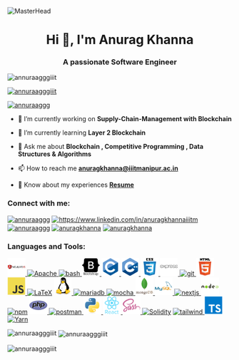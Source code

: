 

![MasterHead](https://media.licdn.com/dms/image/D4D16AQFvp9P0aouoag/profile-displaybackgroundimage-shrink_350_1400/0/1690742845802?e=1701907200&v=beta&t=pUYu7lM_Kl2RPrAS64Z04WZAlOpTb3_ml_EjkAHg-Cg)
<h1 align="center">Hi 👋, I'm Anurag Khanna</h1>
<h3 align="center">A passionate Software Engineer</h3> 

<p align="left"> <img src="https://komarev.com/ghpvc/?username=annuraagggiiit&label=Profile%20views&color=0e75b6&style=plastic&theme=dark" alt="annuraagggiiit" /> </p>

<p align="left"> <a href="https://github.com/ryo-ma/github-profile-trophy"><img src="https://github-profile-trophy.vercel.app/?username=annuraagggiiit&theme=onedark" alt="annuraagggiiit" /></a> </p>

<p align="left"> <a href="https://twitter.com/annuraaggg" target="blank"><img src="https://img.shields.io/twitter/follow/annuraaggg?logo=twitter&style=for-the-badge&labelColor=1b1f23&style=plastic&color=36c5f0" alt="annuraaggg" /></a> </p>

- 🔭 I’m currently working on **Supply-Chain-Management with Blockchain**

- 🌱 I’m currently learning **Layer 2 Blockchain**

- 💬 Ask me about **Blockchain , Competitive Programming , Data Structures & Algorithms**

- 📫 How to reach me **anuragkhanna@iiitmanipur.ac.in**

- 📄 Know about my experiences [**Resume**](https://drive.google.com/file/d/1uiFIOpwRVljlqCIqv93_iyOwlcTZBdDi/view?usp=sharing)

<h3 align="left">Connect with me:</h3>
<p align="left">
<a href="https://twitter.com/annuraaggg" target="blank"><img align="center" src="https://raw.githubusercontent.com/rahuldkjain/github-profile-readme-generator/master/src/images/icons/Social/twitter.svg" alt="annuraaggg" height="30" width="40" /></a>
<a href="https://linkedin.com/in/https://www.linkedin.com/in/anuragkhannaiiitm" target="blank"><img align="center" src="https://raw.githubusercontent.com/rahuldkjain/github-profile-readme-generator/master/src/images/icons/Social/linked-in-alt.svg" alt="https://www.linkedin.com/in/anuragkhannaiiitm" height="30" width="40" /></a>
<a href="https://instagram.com/annuraaggg" target="blank"><img align="center" src="https://raw.githubusercontent.com/rahuldkjain/github-profile-readme-generator/master/src/images/icons/Social/instagram.svg" alt="annuraaggg" height="30" width="40" /></a>
<a href="https://www.leetcode.com/anuragkhanna" target="blank"><img align="center" src="https://raw.githubusercontent.com/rahuldkjain/github-profile-readme-generator/master/src/images/icons/Social/leet-code.svg" alt="anuragkhanna" height="30" width="40" /></a>
<a href="https://auth.geeksforgeeks.org/user/anuragkhanna" target="blank"><img align="center" src="https://raw.githubusercontent.com/rahuldkjain/github-profile-readme-generator/master/src/images/icons/Social/geeks-for-geeks.svg" alt="anuragkhanna" height="30" width="40" /></a>
</p>

<h3 align="left">Languages and Tools:</h3>
<p align="left"> <a href="https://angular.io" target="_blank" rel="noreferrer"> <img src="https://raw.githubusercontent.com/devicons/devicon/master/icons/angularjs/angularjs-original-wordmark.svg" alt="angularjs" width="40" height="40"/> </a>
  <a href="https://httpd.apache.org/" target="_blank" rel="noreferrer"><img src="https://cdn.jsdelivr.net/gh/devicons/devicon/icons/apache/apache-original.svg" alt="Apache" width="40" height="40"/></a><a href="https://www.gnu.org/software/bash/" target="_blank" rel="noreferrer"> <img src="https://www.vectorlogo.zone/logos/gnu_bash/gnu_bash-icon.svg" alt="bash" width="40" height="40"/> </a> <a href="https://getbootstrap.com" target="_blank" rel="noreferrer"> <img src="https://raw.githubusercontent.com/devicons/devicon/master/icons/bootstrap/bootstrap-plain-wordmark.svg" alt="bootstrap" width="40" height="40"/> </a> <a href="https://www.cprogramming.com/" target="_blank" rel="noreferrer"> <img src="https://raw.githubusercontent.com/devicons/devicon/master/icons/c/c-original.svg" alt="c" width="40" height="40"/> </a> <a href="https://www.w3schools.com/cpp/" target="_blank" rel="noreferrer"> <img src="https://raw.githubusercontent.com/devicons/devicon/master/icons/cplusplus/cplusplus-original.svg" alt="cplusplus" width="40" height="40"/> </a> <a href="https://www.w3schools.com/css/" target="_blank" rel="noreferrer"> <img src="https://raw.githubusercontent.com/devicons/devicon/master/icons/css3/css3-original-wordmark.svg" alt="css3" width="40" height="40"/> </a> <a href="https://expressjs.com" target="_blank" rel="noreferrer"> <img src="https://raw.githubusercontent.com/devicons/devicon/master/icons/express/express-original-wordmark.svg" alt="express" width="40" height="40"/> </a> <a href="https://git-scm.com/" target="_blank" rel="noreferrer"> <img src="https://www.vectorlogo.zone/logos/git-scm/git-scm-icon.svg" alt="git" width="40" height="40"/> </a> <a href="https://www.w3.org/html/" target="_blank" rel="noreferrer"> <img src="https://raw.githubusercontent.com/devicons/devicon/master/icons/html5/html5-original-wordmark.svg" alt="html5" width="40" height="40"/> </a> <a href="https://developer.mozilla.org/en-US/docs/Web/JavaScript" target="_blank" rel="noreferrer"> <img src="https://raw.githubusercontent.com/devicons/devicon/master/icons/javascript/javascript-original.svg" alt="javascript" width="40" height="40"/> </a><a href="https://www.latex-project.org/" target="_blank" rel="noreferrer"><img src="https://cdn.jsdelivr.net/gh/devicons/devicon/icons/latex/latex-original.svg" alt="LaTeX" width="40" height="40"/></a>
 <a href="https://www.linux.org/" target="_blank" rel="noreferrer"> <img src="https://raw.githubusercontent.com/devicons/devicon/master/icons/linux/linux-original.svg" alt="linux" width="40" height="40"/>  </a> <a href="https://mariadb.org/" target="_blank" rel="noreferrer"> <img src="https://www.vectorlogo.zone/logos/mariadb/mariadb-icon.svg" alt="mariadb" width="40" height="40"/> </a> <a href="https://mochajs.org" target="_blank" rel="noreferrer"> <img src="https://www.vectorlogo.zone/logos/mochajs/mochajs-icon.svg" alt="mocha" width="40" height="40"/> </a> <a href="https://www.mongodb.com/" target="_blank" rel="noreferrer"> <img src="https://raw.githubusercontent.com/devicons/devicon/master/icons/mongodb/mongodb-original-wordmark.svg" alt="mongodb" width="40" height="40"/> </a> <a href="https://www.mysql.com/" target="_blank" rel="noreferrer"> <img src="https://raw.githubusercontent.com/devicons/devicon/master/icons/mysql/mysql-original-wordmark.svg" alt="mysql" width="40" height="40"/> </a> 
 <a href="https://nextjs.org/" target="_blank" rel="noreferrer"> <img src="https://cdn.worldvectorlogo.com/logos/nextjs-2.svg" alt="nextjs" width="40" height="40"/> </a> <a href="https://nodejs.org" target="_blank" rel="noreferrer"> <img src="https://raw.githubusercontent.com/devicons/devicon/master/icons/nodejs/nodejs-original-wordmark.svg" alt="nodejs" width="40" height="40"/> </a> <a href="https://www.npmjs.com/" target="_blank" rel="noreferrer"><img src="https://cdn.jsdelivr.net/gh/devicons/devicon/icons/npm/npm-original-wordmark.svg" alt="npm" width="40" height="40"/></a>
 <a href="https://www.php.net" target="_blank" rel="noreferrer"> <img src="https://raw.githubusercontent.com/devicons/devicon/master/icons/php/php-original.svg" alt="php" width="40" height="40"/> </a> <a href="https://postman.com" target="_blank" rel="noreferrer"> <img src="https://www.vectorlogo.zone/logos/getpostman/getpostman-icon.svg" alt="postman" width="40" height="40"/> </a> <a href="https://www.python.org" target="_blank" rel="noreferrer"> <img src="https://raw.githubusercontent.com/devicons/devicon/master/icons/python/python-original.svg" alt="python" width="40" height="40"/> </a> <a href="https://reactjs.org/" target="_blank" rel="noreferrer"> <img src="https://raw.githubusercontent.com/devicons/devicon/master/icons/react/react-original-wordmark.svg" alt="react" width="40" height="40"/> </a> <a href="https://sass-lang.com" target="_blank" rel="noreferrer"> <img src="https://raw.githubusercontent.com/devicons/devicon/master/icons/sass/sass-original.svg" alt="sass" width="40" height="40"/> </a> <a href="https://soliditylang.org/" target="_blank" rel="noreferrer"><img src="https://cdn.jsdelivr.net/gh/devicons/devicon/icons/solidity/solidity-original.svg" alt="Solidity" width="40" height="40"/></a>
 <a href="https://tailwindcss.com/" target="_blank" rel="noreferrer"> <img src="https://www.vectorlogo.zone/logos/tailwindcss/tailwindcss-icon.svg" alt="tailwind" width="40" height="40"/> </a> <a href="https://www.typescriptlang.org/" target="_blank" rel="noreferrer"> <img src="https://raw.githubusercontent.com/devicons/devicon/master/icons/typescript/typescript-original.svg" alt="typescript" width="40" height="40"/> </a> <a href="https://yarnpkg.com/" target="_blank" rel="noreferrer"><img src="https://cdn.jsdelivr.net/gh/devicons/devicon/icons/yarn/yarn-original.svg" alt="Yarn" width="40" height="40"/></a>
 </p> 


<p><img align="left" src="https://github-readme-stats.vercel.app/api/top-langs?username=annuraagggiiit&show_icons=true&locale=en&layout=compact&theme=dark" alt="annuraagggiiit" /></p>

<p>&nbsp;<img align="center" src="https://github-readme-stats.vercel.app/api?username=annuraagggiiit&show_icons=true&locale=en&theme=dark" alt="annuraagggiiit" /></p>

<p><img align="center" src="https://github-readme-streak-stats.herokuapp.com/?user=annuraagggiiit&theme=dark" alt="annuraagggiiit" /></p>
